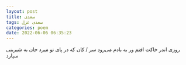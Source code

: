 ```yaml
---
layout: post
title: سعدی
tags: سعدی غزل
categories: poem
date: 2022-06-06 06:35:23
---
```


روزی اندر خاکت افتم ور به بادم می‌رود سر / کان که در پای تو میرد جان به شیرینی سپارد
